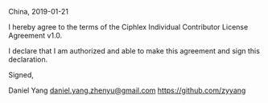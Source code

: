 

China, 2019-01-21

I hereby agree to the terms of the Ciphlex Individual Contributor License Agreement v1.0.

I declare that I am authorized and able to make this agreement and sign this declaration.

Signed,

Daniel Yang daniel.yang.zhenyu@gmail.com https://github.com/zyyang

